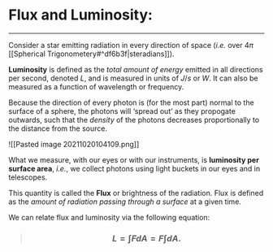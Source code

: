 # Flux and Luminosity:

***

Consider a star emitting radiation in every direction of space (*i.e.* over 4$\pi$ [[Spherical Trigonometery#^df6b3f|steradians]]).

**Luminosity**  is defined as the *total amount of energy* emitted in all directions per second, denoted $L$, and is measured in units of $J/s$ or $W$. It can also be measured as  a function of wavelength or frequency. 

Because the direction of every photon is (for the most part) normal to the surface of a sphere, the photons will ‘spread out’ as they propogate outwards, such that the *density* of the photons decreases proportionally to the distance from the source. 

![[Pasted image 20211020104109.png]]


What we measure, with our eyes or with our instruments, is **luminosity per surface area**, *i.e.*, we collect photons using light buckets in our eyes and in telescopes. 

This quantity is called the **Flux** or brightness of the radiation. Flux is defined as the *amount of radiation passing through a surface* at a given time.  

We can relate flux and luminosity via the following equation:

> ### $$L = \int F d A = F \int d A. $$


